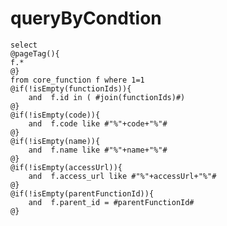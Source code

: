 queryByCondtion
===

    select 
    @pageTag(){
    f.*
    @}
    from core_function f where 1=1 
    @if(!isEmpty(functionIds)){
        and  f.id in ( #join(functionIds)#)
    @}
    @if(!isEmpty(code)){
        and  f.code like #"%"+code+"%"#
    @}
    @if(!isEmpty(name)){
        and  f.name like #"%"+name+"%"#
    @}
    @if(!isEmpty(accessUrl)){
        and  f.access_url like #"%"+accessUrl+"%"#
    @}
    @if(!isEmpty(parentFunctionId)){
        and  f.parent_id = #parentFunctionId#
    @}
    
	
